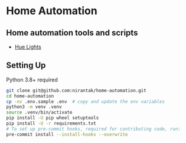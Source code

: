 # Home Automation

## Home automation tools and scripts

- [Hue Lights](https://github.com/nirantak/home-automation/tree/main/hue_lights)

## Setting Up

Python 3.8+ required

```bash
git clone git@github.com:nirantak/home-automation.git
cd home-automation
cp -nv .env.sample .env  # copy and update the env variables
python3 -m venv .venv
source .venv/bin/activate
pip install -U pip wheel setuptools
pip install -U -r requirements.txt
# To set up pre-commit hooks, required for contributing code, run:
pre-commit install --install-hooks --overwrite
```
